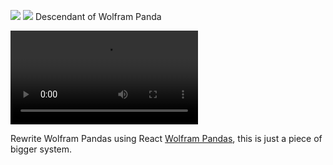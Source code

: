 ![](https://github.com/nhannht/wisdoom/actions/workflows/github_pages/badge.svg)
![](https://github.com/nhannht/wisdoom/actions/workflows/release/badge.svg)
Descendant of Wolfram Panda

<video controls>
<source src="https://user-images.githubusercontent.com/69144096/211085462-81b60003-da61-4f71-a1d4-821f93afb858.mp4" 
type=video/mp4>
</video>

Rewrite Wolfram Pandas using React [Wolfram Pandas](https://github.com/nhannht/wolfram-panda), this is just a piece of
bigger system.
